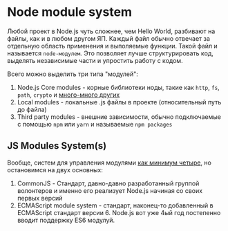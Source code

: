 # Node module system

Любой проект в Node.js чуть сложнее, чем Hello World, разбивают на файлы, как и в любом другом ЯП.
Каждый файл обычно отвечает за отдельную область применения и выполяемые функции. 
Такой файл и называется `node-модулем`.
Это позволяет лучше структурировать код, выделять независимые части и упростить работу с кодом.

Всего можно выделить три типа "модулей":

1. Node.js Core modules - корные библиотеки ноды, такие как `http`, `fs`, `path`, `crypto` и [много-много других](https://nodejs.org/api/index.html)
2. Local modules - локальные .js файлы в проекте (относительный путь до файла)
3. Third party modules - внешние зависимости, обычно подключаемые с помощью `npm` или `yarn` и называемые `npm packages`

## JS Modules System(s)

Вообще, систем для управления модулями [как минимум четыре](https://www.freecodecamp.org/news/anatomy-of-js-module-systems-and-building-libraries-fadcd8dbd0e/),
но остановимся на двух основных:

1. CommonJS - Стандарт, давно-давно разработанный группой волонтеров и именно его реализует Node.js начиная со своих первых версий
2. ECMAScript module system - стандарт, наконец-то добавленный в ECMAScript стандарт версии 6. Node.js вот уже 4ый год постепенно вводит поддержку ES6 модулуй.
